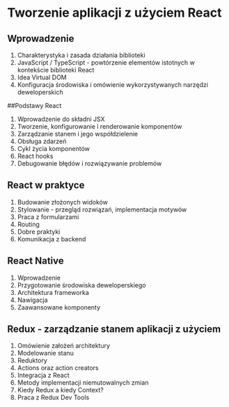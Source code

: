# Tworzenie aplikacji z użyciem React

## Wprowadzenie

1. Charakterystyka i zasada działania biblioteki
1. JavaScript / TypeScript - powtórzenie elementów istotnych w kontekście biblioteki React
1. Idea Virtual DOM
1. Konfiguracja środowiska i omówienie wykorzystywanych narzędzi deweloperskich 

##Podstawy React

1. Wprowadzenie do składni JSX
1. Tworzenie, konfigurowanie i renderowanie komponentów
1. Zarządzanie stanem i jego współdzielenie
1. Obsługa zdarzeń
1. Cykl życia komponentów
1. React hooks
1. Debugowanie błędów i rozwiązywanie problemów

## React w praktyce

1. Budowanie złożonych widoków
1. Stylowanie - przegląd rozwiązań, implementacja motywów
1. Praca z formularzami
1. Routing
1. Dobre praktyki
1. Komunikacja z backend

## React Native

1. Wprowadzenie
1. Przygotowanie środowiska deweloperskiego
1. Architektura frameworka
1. Nawigacja
1. Zaawansowane komponenty

## Redux - zarządzanie stanem aplikacji z użyciem

1. Omówienie założeń architektury
1. Modelowanie stanu
1. Reduktory
1. Actions oraz action creators
1. Integracja z React
1. Metody implementacji niemutowalnych zmian
1. Kiedy Redux a kiedy Context?
1. Praca z Redux Dev Tools